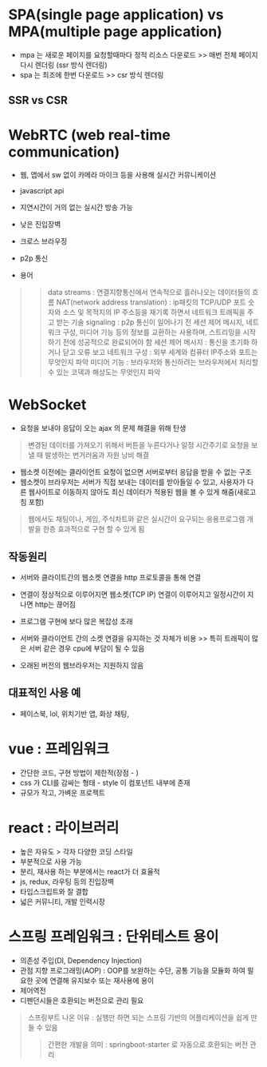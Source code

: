 # SPA(single page application) vs MPA(multiple page application)
- mpa 는 새로운 페이지를 요청할때마다 정적 리소스 다운로드 >> 매번 전체 페이지 다시 렌더링 (ssr 방식 렌더링)
- spa 는 최조에 한번 다운로드 >> csr  방식 렌더링


## SSR vs CSR

# WebRTC (web real-time communication)
-	웹, 앱에서 sw 없이 카메라 마이크 등을 사용해 실시간 커뮤니케이션
-	javascript api
-	지연시간이 거의 없는 실시간 방송 가능
-	낮은 진입장벽
-	크로스 브라우징
-	p2p 통신

- 용어
> > data streams : 연결지향통신에서 연속적으로 흘러나오는 데이터들의 흐름
> > NAT(network address translation) : ip패킷의 TCP/UDP 포트 숫자와 소스 및 목적지의 IP 주소등을 재기록 하면서 네트워크 트래픽을 주고 받는 기술
> > signaling : p2p 통신이 일어나기 전 세션 제어 메시지, 네트워크 구성, 미디어 기능 등의 정보를 교환하는 사용하며, 스트리밍을 시작하기 전에 성공적으로 완료되어야 함
> > 세션 제어 메시지 : 통신을 초기화 하거나 닫고 오류 보고
> > 네트워크 구성 : 외부 세계와 컴퓨터 IP주소와 포트는 무엇인지 파악
> > 미디어 기능 : 브라우저와 통신하려는 브라우저에서 처리할 수 있는 코덱과 해상도는 무엇인지 파악
		

# WebSocket

- 요청을 보내야 응답이 오는 ajax 의 문제 해결을 위해 탄생
> 변경된 데이터를 가져오기 위해서 버튼을 누른다거나 일정 시간주기로 요청을 보낼 때 발생하는 번거러움과 자원 낭비 해결

- 웹소켓 이전에는 클라이언트 요청이 없으면 서버로부터 응답을 받을 수 없는 구조
- 웹소켓이 브라우저는 서버가 직접 보내는 데이터를 받아들일 수 있고, 사용자가 다른 웹사이트로 이동하지 않아도 최신 데이터가 적용된 웹을 볼 수 있게 해줌(새로고침 포함)
> 웹에서도 채팅이나, 게임, 주식차트와 같은 실시간이 요구되는 응용프로그램 개발을 한층 효과적으로 구현 할 수 있게 됨

## 작동원리
- 서버와 클라이트간의 웹소켓 연결을 http 프로토콜을 통해 연결
- 연결이 정상적으로 이루어지면 웹소켓(TCP IP) 연결이 이루어지고 일정시간이 지나면 http는 끊어짐

- 프로그램 구현에 보다 많은 복잡성 초래
- 서버와 클라이언트 간의 소켓 연결을 유지하는 것 자체가 비용 >> 특히 트래픽이 많은 서버 같은 경우 cpu에 부담이 될 수 있음
- 오래된 버전의 웹브라우저는 지원하지 않음


## 대표적인 사용 예
- 페이스북, lol,  위치기반 앱, 화상 채팅, 






# vue : 프레임워크
-	간단한 코드, 구현 방법이 제한적(장점 - )
-	css 가 CLI를 감싸는 형태 - style 이 컴포넌트 내부에 존재
-	규모가 작고, 가벼운 프로젝트

# react : 라이브러리
-	높은 자유도 > 각자 다양한 코딩 스타일
-	부분적으로 사용 가능
-	분리, 재사용 하는 부분에서는 react가 더 효율적
-	js, redux, 라우팅 등의 진입장벽
-	타입스크립트와 잘 결합
-	넓은 커뮤니티, 개발 인력시장




# 스프링 프레임워크 : 단위테스트 용이
-	의존성 주입(DI, Dependency Injection)
-	관점 지향 프로그래밍(AOP) : OOP를 보완하는 수단, 공통 기능을 모듈화 하여 필요한 곳에 연결해 유지보수 또는 재사용에 용이
-	제어역전 
-	디펜던시들은 호환되는 버전으로 관리 필요
> 스프링부트 나온 이유 : 실행만 하면 되는 스프링 기반의 어플리케이션을 쉽게 만들 수 있음
> > 간편한 개발을 의미 : springboot-starter 로 자동으로 호환되는 버전 관리


